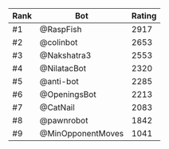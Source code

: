 Rank|Bot|Rating
---|---|---
#1|@RaspFish|2917
#2|@colinbot|2653
#3|@Nakshatra3|2553
#4|@NilatacBot|2320
#5|@anti-bot|2285
#6|@OpeningsBot|2213
#7|@CatNail|2083
#8|@pawnrobot|1842
#9|@MinOpponentMoves|1041
